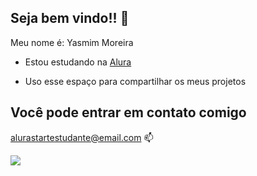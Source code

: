 ## Seja bem vindo!! 💜
Meu nome é: Yasmim Moreira

- Estou estudando na [Alura](https://www.alura.com.br)

- Uso esse espaço para compartilhar os meus projetos 

## Você pode entrar em contato comigo
alurastartestudante@email.com 📫

![](link)
